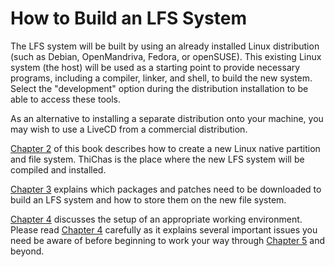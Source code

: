 # How to Build an LFS System

The LFS system will be built by using an already installed Linux distribution (such as Debian, OpenMandriva, Fedora, or openSUSE). This existing Linux system (the host) will be used as a starting point to provide necessary programs, including a compiler, linker, and shell, to build the new system. Select the "development" option during the distribution installation to be able to access these tools.

As an alternative to installing a separate distribution onto your machine, you may wish to use a LiveCD from a commercial distribution.

[Chapter 2](./../todo.md) of this book describes how to create a new Linux native partition and file system. ThiChas is the place where the new LFS system will be compiled and installed.

[Chapter 3](./../todo.md) explains which packages and patches need to be downloaded to build an LFS system and how to store them on the new file system.

[Chapter 4](./../todo.md) discusses the setup of an appropriate working environment. Please read [Chapter 4](./../todo.md) carefully as it explains several important issues you need be aware of before beginning to work your way through [Chapter 5](./../todo.md) and beyond.